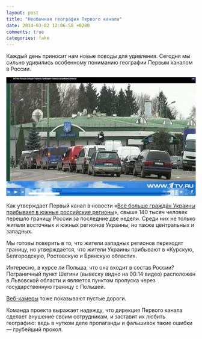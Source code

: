 ```yaml
---
layout: post
title: "Необычная география Первого канала"
date: 2014-03-02 12:06:58 +0200
comments: true
categories: fake
---
```

Каждый день приносит нам новые поводы для удивления. Cегодня мы сильно удивились особенному пониманию географии Первым каналом в России.

![140000 беженцев](/assets/posts/2014-03-02/poland.jpg)

Как утверждает Первый канал в новости «[Всё больше граждан
Украины прибывает в южные российские регионы](http://www.1tv.ru/news/social/253253)», свыше 140 тысяч человек перешло границу России за последние две недели. Среди них не только
жители восточных и южных регионов Украины, но также центральных и западных.

Мы готовы поверить в то, что жители западных регионов переходят границу,
но утверждается, что жители Украины прибывают в «Курскую, Белгородскую,
Ростовскую и Брянскую области».

Интересно, в курсе ли Польша, что она входит в состав России? Пограничный пункт Шегини (вывеску видно на 00:14 видео) расположен в Львовской области и является пунктом пропуска через государственную границу с Польшей.

[Веб-камеры](http://service.alfard-bel.ru/tamogna-online-nehoteevka.html) тоже показывают пустые дороги.

Команда проекта выражает надежду, что дирекция Первого канала
сделает внушение своим сотрудникам, и заставит их любить географию:
ведь в чутком деле пропаганды и фальшивок такие ошибки — грубейший прокол.
